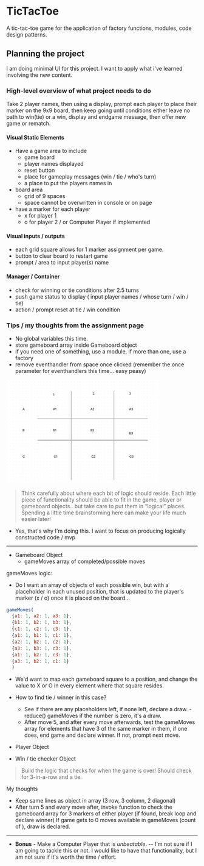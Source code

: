 # TicTacToe

A tic-tac-toe game for the application of factory functions, modules, code design patterns.

## Planning the project

I am doing minimal UI for this project. I want to apply what i've learned involving the new content.

### High-level overview of what project needs to do

Take 2 player names, then using a display, prompt each player to place their marker on the 9x9 board, then keep going until conditions either leave no path to win(tie) or a win, display and endgame message, then offer new game or rematch.

#### Visual Static Elements

- Have a game area to include
  - game board
  - player names displayed
  - reset button
  - place for gameplay messages (win / tie / who's turn)
  - a place to put the players names in
- board area
  - grid of 9 spaces
  - space cannot be overwritten in console or on page
- have a marker for each player
  - x for player 1
  - o for player 2 / or Computer Player if implemented

#### Visual inputs / outputs

- each grid square allows for 1 marker assignment per game.
- button to clear board to restart game
- prompt / area to input player(s) name

#### Manager / Container

- check for winning or tie conditions after 2.5 turns
- push game status to display ( input player names / whose turn / win / tie)  
- action / prompt reset at tie / win condition

### Tips / my thoughts from the assignment page

- No global variables this time.
- store gameboard array inside Gameboard object
- if you need one of something, use a module, if more than one, use a factory
- remove eventhandler from space once clicked (remember the once parameter for eventhandlers this time... easy peasy)

<img src="img/ttt%20layout.png" width="400"/>

> Think carefully about where each bit of logic should reside. Each little piece of functionality should be able to fit in the game, player or gameboard objects.. but take care to put them in “logical” places. Spending a little time brainstorming here can make your life much easier later!

- Yes, that's why I'm doing this. I want to focus on producing logically constructed code / mvp

---

- Gameboard Object
  - gameMoves array of completed/possible moves

gameMoves logic:

- Do I want an array of objects of each possible win, but with a placeholder in each unused position, that is updated to the player's marker (x / o) once it is placed on the board...

```js
gameMoves(
  {a1: 1, a2: 1, a3: 1},
  {b1: 1, b2: 1, b3: 1},
  {c1: 1, c2: 1, c3: 1},
  {a1: 1, b1: 1, c1: 1},
  {a2: 1, b2: 1, c2: 1},
  {a3: 1, b3: 1, c3: 1},
  {a1: 1, b2: 1, c3: 1},
  {a3: 1, b2: 1, c1: 1}
  )

```

- We'd want to map each gameboard square to a position, and change the value to X or O in every element where that square resides.

- How to find tie / winner in this case?
  - See if there are any placeholders left, if none left, declare a draw. - reduce() gameMoves if the number is zero, it's a draw.
  - After move 5, and after every move afterwards, test the gameMoves array for elements that have 3 of the same marker in them, if one does, end game and declare winner. If not, prompt next move.

- Player Object
- Win / tie checker Object

> Build the logic that checks for when the game is over! Should check for 3-in-a-row and a tie.

My thoughts

- Keep same lines as object in array (3 row, 3 column, 2 diagonal)
- After turn 5 and every move after, invoke function to check the gameboard array for 3 markers of either player (if found, break loop and declare winner) If game gets to 0 moves available in gameMoves (count of ), draw is declared.

---

- __Bonus__ - Make a Computer Player that is _unbeatable_.  -- I'm not sure if I am going to tackle this or not. I would like to have that functionality, but I am not sure if it's worth the time / effort.
